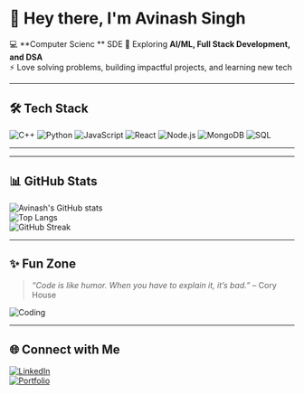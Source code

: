 # 👋 Hey there, I'm Avinash Singh  

💻 **Computer Scienc ** SDE 
🌱 Exploring **AI/ML, Full Stack Development, and DSA**  
⚡ Love solving problems, building impactful projects, and learning new tech  

---

## 🛠️ Tech Stack
![C++](https://img.shields.io/badge/-C++-00599C?logo=c%2b%2b&logoColor=white)
![Python](https://img.shields.io/badge/-Python-3776AB?logo=python&logoColor=white)
![JavaScript](https://img.shields.io/badge/-JavaScript-F7DF1E?logo=javascript&logoColor=black)
![React](https://img.shields.io/badge/-React-61DAFB?logo=react&logoColor=black)
![Node.js](https://img.shields.io/badge/-Node.js-339933?logo=node.js&logoColor=white)
![MongoDB](https://img.shields.io/badge/-MongoDB-47A248?logo=mongodb&logoColor=white)
![SQL](https://img.shields.io/badge/-SQL-4479A1?logo=MySQL&logoColor=white)


---


---

## 📊 GitHub Stats
![Avinash's GitHub stats](https://github-readme-stats.vercel.app/api?username=Avinash-singh11&show_icons=true&theme=tokyonight)  
![Top Langs](https://github-readme-stats.vercel.app/api/top-langs/?username=Avinash-singh11&layout=compact&theme=tokyonight)  
![GitHub Streak](https://streak-stats.demolab.com/?user=Avinash-singh11&theme=tokyonight)  

---

## ✨ Fun Zone
> *“Code is like humor. When you have to explain it, it’s bad.”* – Cory House  

![Coding](https://media.giphy.com/media/LmNwrBhejkK9EFP504/giphy.gif)

---

## 🌐 Connect with Me
[![LinkedIn](https://img.shields.io/badge/LinkedIn-0077B5?logo=linkedin&logoColor=white)](https://www.linkedin.com/in/YOUR-LINK)  
[![Portfolio](https://img.shields.io/badge/Portfolio-%230077B5.svg?logo=firefox&logoColor=white)](YOUR_PORTFOLIO_LINK)  

